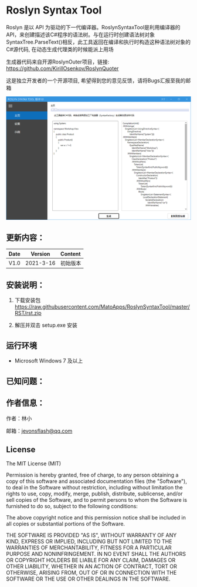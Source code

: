 # Roslyn Syntax Tool

Roslyn 是以 API 为驱动的下一代编译器。RoslynSyntaxTool是利用编译器的API，来创建描述该C#程序的语法树。与在运行时创建语法树对象SyntaxTree.ParseText()相反，此工具返回在编译和执行时构造这种语法树对象的C#源代码, 在动态生成代理类的时候能派上用场

生成器代码来自开源RoslynOuter项目，链接: https://github.com/KirillOsenkov/RoslynQuoter

这是独立开发者的一个开源项目, 希望得到您的意见反馈，请将Bugs汇报至我的邮箱

 ![avatar](https://github.com/MatoApps/RoslynSyntaxTool/blob/master/RST/screenshot.png)
 
## 更新内容：


Date | Version | Content
:----------: | :-----------: | :-----------
V1.0         | 2021-3-16        | 初始版本



## 安装说明：

1. 下载安装包 https://raw.githubusercontent.com/MatoApps/RoslynSyntaxTool/master/RST/rst.zip

2. 解压并双击 setup.exe 安装

## 运行环境

* Microsoft Windows 7 及以上



## 已知问题：


## 作者信息：

作者：林小

邮箱：jevonsflash@qq.com


## License

The MIT License (MIT)

Permission is hereby granted, free of charge, to any person obtaining a copy of this software and associated documentation files (the "Software"), to deal in the Software without restriction, including without limitation the rights to use, copy, modify, merge, publish, distribute, sublicense, and/or sell copies of the Software, and to permit persons to whom the Software is furnished to do so, subject to the following conditions:

The above copyright notice and this permission notice shall be included in all copies or substantial portions of the Software.

THE SOFTWARE IS PROVIDED "AS IS", WITHOUT WARRANTY OF ANY KIND, EXPRESS OR IMPLIED, INCLUDING BUT NOT LIMITED TO THE WARRANTIES OF MERCHANTABILITY, FITNESS FOR A PARTICULAR PURPOSE AND NONINFRINGEMENT. IN NO EVENT SHALL THE AUTHORS OR COPYRIGHT HOLDERS BE LIABLE FOR ANY CLAIM, DAMAGES OR OTHER LIABILITY, WHETHER IN AN ACTION OF CONTRACT, TORT OR OTHERWISE, ARISING FROM, OUT OF OR IN CONNECTION WITH THE SOFTWARE OR THE USE OR OTHER DEALINGS IN THE SOFTWARE.
